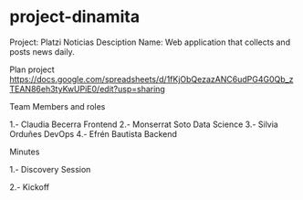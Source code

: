 # project-dinamita

Project: Platzi Noticias
Desciption Name: Web application that collects and posts news daily.

Plan project
https://docs.google.com/spreadsheets/d/1fKjObQezazANC6udPG4G0Qb_zTEAN86eh3tyKwUPiE0/edit?usp=sharing

Team Members and roles 

1.- Claudia Becerra   Frontend
2.- Monserrat Soto    Data Science
3.- Silvia Orduñes    DevOps
4.- Efrén Bautista    Backend

Minutes

1.- Discovery Session

2.- Kickoff
